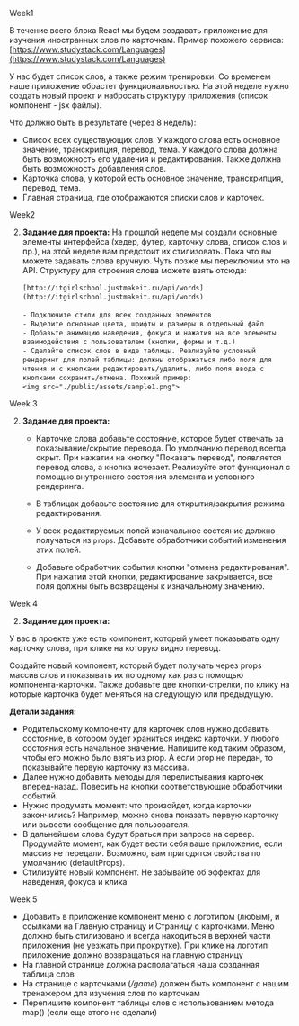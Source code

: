 Week1

В течение всего блока React мы будем создавать приложение для изучения иностранных слов по карточкам.
Пример похожего сервиса: [https://www.studystack.com/Languages](https://www.studystack.com/Languages)

У нас будет список слов, а также режим тренировки. Со временем наше приложение обрастет функциональностью.
На этой неделе нужно создать новый проект и набросать структуру приложения (список компонент - jsx файлы).

Что должно быть в результате (через 8 недель):

- Список всех существующих слов. У каждого слова есть основное значение, транскрипция, перевод, тема. У каждого слова должна быть возможность его удаления и редактирования. Также должна быть возможность добавления слов.
- Карточка слова, у которой есть основное значение, транскрипция, перевод, тема.
- Главная страница, где отображаются списки слов и карточек.

Week2

2.  **Задание для проекта:**
    На прошлой неделе мы создали основные элементы интерфейса (хедер, футер, карточку слова, список слов и пр.), на этой неделе вам предстоит их стилизовать.
    Пока что вы можете задавать слова вручную. Чуть позже мы переключим это на API. Структуру для строения слова можете взять отсюда:

        [http://itgirlschool.justmakeit.ru/api/words](http://itgirlschool.justmakeit.ru/api/words)

        - Подключите стили для всех созданных элементов
        - Выделите основные цвета, шрифты и размеры в отдельный файл
        - Добавьте анимацию наведения, фокуса и нажатия на все элементы взаимодействия с пользователем (кнопки, формы и т.д.)
        - Сделайте список слов в виде таблицы. Реализуйте условный рендеринг для полей таблицы: должны отображаться либо поля для чтения и с кнопками редактировать/удалить, либо поля ввода с кнопками сохранить/отмена. Похожий пример:
        <img src="./public/assets/sample1.png">

Week 3

2. **Задание для проекта:**

   - Карточке слова добавьте состояние, которое будет отвечать за показывание/скрытие перевода. По умолчанию перевод всегда скрыт. При нажатии на кнопку "Показать перевод", появляется перевод слова, а кнопка исчезает. Реализуйте этот функционал с помощью внутреннего состояния элемента и условного рендеринга.

   - В таблицах добавьте состояние для открытия/закрытия режима редактирования.
   - У всех редактируемых полей изначальное состояние должно получаться из `props`. Добавьте обработчики событий изменения этих полей.
   - Добавьте обработчик события кнопки "отмена редактирования". При нажатии этой кнопки, редактирование закрывается, все поля должны быть возвращены к изначальному значению.

Week 4

2. **Задание для проекта:**

У вас в проекте уже есть компонент, который умеет показывать одну карточку слова, при клике на которую видно перевод.

Создайте новый компонент, который будет получать через props массив слов и показывать их по одному как раз с помощью компонента-карточки.
Также добавьте две кнопки-стрелки, по клику на которые карточка будет меняться на следующую или предыдущую.

**Детали задания:**

- Родительскому компоненту для карточек слов нужно добавить состояние, в котором будет храниться индекс карточки.
  У любого состояния есть начальное значение. Напишите код таким образом, чтобы его можно было взять из prop. А если prop не передан, то показывайте первую карточку из массива.
- Далее нужно добавить методы для перелистывания карточек вперед-назад. Повесить на кнопки соответствующие обработчики событий.
- Нужно продумать момент: что произойдет, когда карточки закончились? Например, можно снова показать первую карточку или вывести сообщение для пользователя.
- В дальнейшем слова будут браться при запросе на сервер. Продумайте момент, как будет вести себя ваше приложение, если массив не передали. Возможно, вам пригодятся свойства по умолчанию (defaultProps).
- Стилизуйте новый компонент. Не забывайте об эффектах для наведения, фокуса и клика

Week 5

- Добавить в приложение компонент меню с логотипом (любым), и ссылками на Главную страницу и Страницу с карточками. Меню должно быть стилизовано и всегда находиться в верхней части приложения (не уезжать при прокрутке). При клике на логотип приложение должно возвращаться на главную страницу
- На главной странице должна располагаться наша созданная таблица слов
- На странице с карточками (_/game_) должен быть компонент с нашим тренажером для изучения слов по карточкам
- Перепишите компонент таблицы слов с использованием метода map() (если еще этого не сделали)
